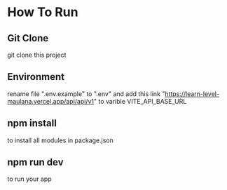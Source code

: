 # How To Run

## Git Clone

git clone this project

## Environment

rename file ".env.example" to ".env" and add this link "https://learn-level-maulana.vercel.app/api/api/v1" to varible VITE_API_BASE_URL

## npm install

to install all modules in package.json

## npm run dev

to run your app
